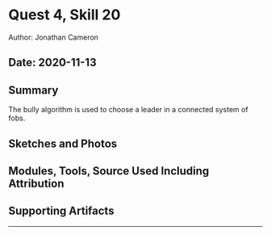 #  Quest 4, Skill 20

Author: Jonathan Cameron

Date: 2020-11-13
-----

## Summary
The bully algorithm is used to choose a leader in a connected system of fobs. 

## Sketches and Photos


## Modules, Tools, Source Used Including Attribution


## Supporting Artifacts


-----
